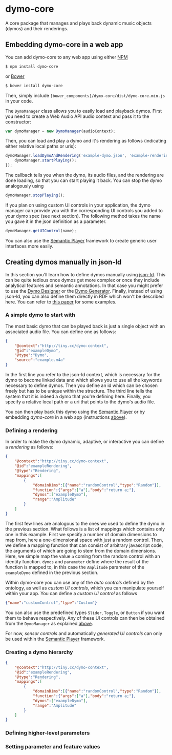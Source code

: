 # dymo-core
A core package that manages and plays back dynamic music objects (dymos) and their renderings.

## Embedding dymo-core in a web app

You can add dymo-core to any web app using either [NPM](https://www.npmjs.com)
```bash
$ npm install dymo-core
```
or [Bower](http://bower.io/#install-bower)
```bash
$ bower install dymo-core
```

Then, simply include `[bower_components]/dymo-core/dist/dymo-core.min.js` in your code.

The `DymoManager` class allows you to easily load and playback dymos. First you need to create a Web Audio API audio context and pass it to the constructor:
```javascript
var dymoManager = new DymoManager(audioContext);
```
Then, you can load and play a dymo and it's rendering as follows (indicating either relative local paths or uris):
```javascript
dymoManager.loadDymoAndRendering('example-dymo.json', 'example-rendering.json', function() {
	dymoManager.startPlaying();
});
```
The callback tells you when the dymo, its audio files, and the rendering are done loading, so that you can start playing it back. You can stop the dymo analogously using
```javascript
dymoManager.stopPlaying();
```
If you plan on using custom UI controls in your application, the dymo manager can provide you with the corresponding UI controls you added to your dymo spec (see next section). The following method takes the name you gave it in the json definition as a parameter.
```javascript
dymoManager.getUIControl(name);
```
You can also use the [Semantic Player](https://github.com/florianthalmann/semantic-player.git) framework to create generic user interfaces more easily.

## Creating dymos manually in json-ld

In this section you'll learn how to define dymos manually using [json-ld](http://json-ld.org). This can be quite tedious once dymos get more complex or once they include analytical features and semantic annotations. In that case you might prefer to use the [Dymo Designer](https://github.com/florianthalmann/dymo-designer.git) or the [Dymo Generator](https://github.com/florianthalmann/dymo-generator.git). Finally, instead of using json-ld, you can also define them directly in RDF which won't be described here. You can refer to [this paper](http://ieeexplore.ieee.org/xpls/abs_all.jsp?arnumber=7439304) for some examples.

### A simple dymo to start with

The most basic dymo that can be played back is just a single object with an associated audio file. You can define one as follows:

```json
{
	"@context":"http://tiny.cc/dymo-context",
	"@id":"exampleDymo",
	"@type":"Dymo",
	"source":"example.m4a"
}
```

In the first line you refer to the json-ld context, which is necessary for the dymo to become linked data and which allows you to use all the keywords necessary to define dymos. Then you define an id which can be chosen freely but has to be unique within the structure. The third line tells the system that it is indeed a dymo that you're defining here. Finally, you specify a relative local path or a uri that points to the dymo's audio file.

You can then play back this dymo using the [Semantic Player](https://github.com/florianthalmann/semantic-player.git) or by embedding *dymo-core* in a web app (instructions [above](#embedding-dymo-core-in-a-web-app)).

### Defining a rendering

In order to make the dymo dynamic, adaptive, or interactive you can define a *rendering* as follows:

```json
{
	"@context":"http://tiny.cc/dymo-context",
	"@id":"exampleRendering",
	"@type":"Rendering",
	"mappings":[
		{
			"domainDims":[{"name":"randomControl","type":"Random"}],
			"function":{"args":["a"],"body":"return a;"},
			"dymos":["exampleDymo"],
			"range":"Amplitude"
		}
	]
}
```

The first few lines are analogous to the ones we used to define the dymo in the previous section. What follows is a list of mappings which contains only one in this example. First we specify a number of domain dimensions to map from, here a one-dimensional space with just a random control. Then, we define a mapping function that can consist of arbitrary javascript code, the arguments of which are going to stem from the domain dimensions. Here, we simple map the value `a` coming from the random control with an identity function. `dymos` and `parameter` define where the result of the function is mapped to, in this case the `Amplitude` parameter of the `exampleDymo` defined in the previous section.

Within dymo-core you can use any of the *auto controls* defined by the ontology, as well as *custom UI controls*, which you can manipulate yourself within your app. You can define a *custom UI control* as follows
```json
{"name":"customControl","type":"Custom"}
```
You can also use the predefined types `Slider`, `Toggle`, or `Button` if you want them to behave respectively. Any of these UI controls can then be obtained from the `DymoManager` as explained [above](#embedding-dymo-core-in-a-web-app).

For now, *sensor controls* and automatically *generated UI controls* can only be used within the [Semantic Player](https://github.com/florianthalmann/semantic-player.git) framework.

### Creating a dymo hierarchy



```json
{
	"@context":"http://tiny.cc/dymo-context",
	"@id":"exampleRendering",
	"@type":"Rendering",
	"mappings":[
		{
			"domainDims":[{"name":"randomControl","type":"Random"}],
			"function":{"args":["a"],"body":"return a;"},
			"dymos":["exampleDymo"],
			"range":"Amplitude"
		}
	]
}
```

### Defining higher-level parameters

### Setting parameter and feature values

